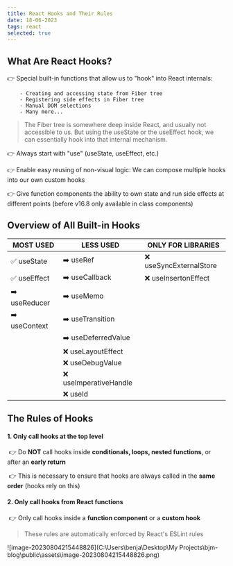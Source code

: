 ```yaml
---
title: React Hooks and Their Rules
date: 18-06-2023
tags: react
selected: true
---
```




## What Are React Hooks?

👉 Special built-in functions that allow us to "hook" into React internals:

		- Creating and accessing state from Fiber tree
		- Registering side effects in Fiber tree
		- Manual DOM selections
		- Many more...

> The Fiber tree is somewhere deep inside React, and usually not accessible to us. But using the useState or the useEffect hook, we can essentially hook into that internal mechanism.

👉 Always start with "use" (useState, useEffect, etc.)

👉 Enable easy reusing of non-visual logic: We can compose multiple hooks into our own custom hooks

👉 Give function components the ability to own state and run side effects at different points (before v16.8 only available in class components)



## Overview of All Built-in Hooks

| MOST USED | LESS USED | ONLY FOR LIBRARIES |
| ---- | ---- | ----|
| ✅ useState | ➡️ useRef | ❌ useSyncExternalStore |
| ✅ useEffect | ➡️ useCallback | ❌ useInsertonEffect |
| ➡️ useReducer | ➡️ useMemo |		|
| ➡️ useContext | ➡️ useTransition |		|
|      | ➡️ useDeferredValue |		|
|      | ❌ useLayoutEffect |		|
|      | ❌ useDebugValue |		|
|      | ❌ useImperativeHandle |		|
|      | ❌ useId |		|



## The Rules of Hooks

#### 1. Only call hooks at the top level

​	👉 Do **NOT** call hooks inside **conditionals, loops, nested functions**, or after an **early return**

​	👉 This is necessary to ensure that hooks are always called in the **same order** (hooks rely on this)

#### 2. Only call hooks from React functions

​	👉 Only call hooks inside a **function component** or a **custom hook**

> These rules are automatically enforced by React's ESLint rules



![image-20230804215448826](C:\Users\benja\Desktop\My Projects\bjm-blog\public\assets\image-20230804215448826.png)